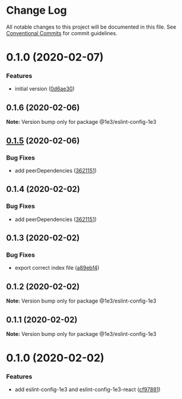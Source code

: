 # Change Log

All notable changes to this project will be documented in this file.
See [Conventional Commits](https://conventionalcommits.org) for commit guidelines.

# 0.1.0 (2020-02-07)


### Features

* initial version ([0d6ae30](https://github.com/1e3/eslint-config-1e3/commit/0d6ae306e5bac36a4fb59ae14d5595c56f909a11))





## 0.1.6 (2020-02-06)

**Note:** Version bump only for package @1e3/eslint-config-1e3





## [0.1.5](https://github.com/1e3/eslint-config-1e3/compare/v0.1.3...v0.1.5) (2020-02-06)


### Bug Fixes

* add peerDependencies ([3621151](https://github.com/1e3/eslint-config-1e3/commit/36211518471f3d858a7ad83480798159c575ef61))





## 0.1.4 (2020-02-02)


### Bug Fixes

* add peerDependencies ([3621151](https://github.com/1e3/eslint-config-1e3/commit/36211518471f3d858a7ad83480798159c575ef61))





## 0.1.3 (2020-02-02)


### Bug Fixes

* export correct index file ([a89ebf4](https://github.com/1e3/eslint-config-1e3/commit/a89ebf4c33a9ef923156714bc3c486572f7c513f))





## 0.1.2 (2020-02-02)

**Note:** Version bump only for package @1e3/eslint-config-1e3





## 0.1.1 (2020-02-02)

**Note:** Version bump only for package @1e3/eslint-config-1e3





# 0.1.0 (2020-02-02)


### Features

* add eslint-config-1e3 and eslint-config-1e3-react ([cf97881](https://github.com/1e3/eslint-config-1e3/commit/cf97881c9ae9f8ea79ff59fa02e615dc8530e339))
